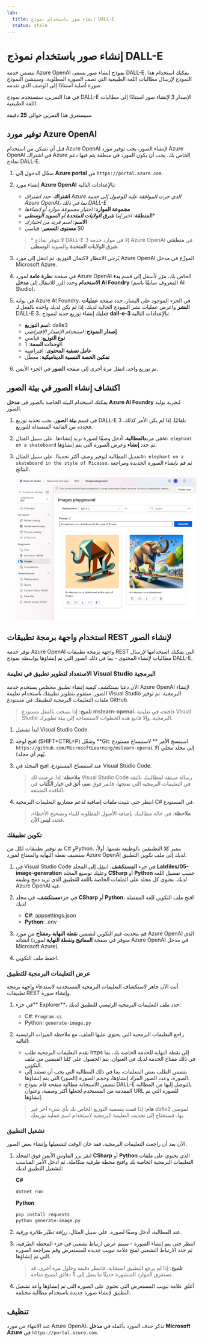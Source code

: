 ```yaml
---
lab:
  title: إنشاء صور باستخدام نموذج DALL-E
  status: stale
---
```


# إنشاء صور باستخدام نموذج DALL-E

تتضمن خدمة Azure OpenAI نموذج إنشاء صور يسمى DALL-E. يمكنك استخدام هذا النموذج لإرسال مطالبات اللغة الطبيعية التي تصف الصورة المطلوبة، وسينشئ النموذج صورة أصلية استنادًا إلى الوصف الذي تقدمه.

في هذا التمرين، ستستخدم نموذج DALL-E الإصدار 3 لإنشاء صور استنادًا إلى مطالبات اللغة الطبيعية.

سيستغرق هذا التمرين حوالي **25** دقيقة.

## توفير مورد Azure OpenAI

قبل أن تتمكن من استخدام Azure OpenAI لإنشاء الصور، يجب توفير مورد Azure OpenAI في اشتراك Azure الخاص بك. يجب أن يكون المورد في منطقة يتم فيها دعم نماذج DALL-E.

1. سجّل الدخول إلى **Azure portal** من `https://portal.azure.com`.
1. إنشاء مورد **Azure OpenAI** بالإعدادات التالية:
    - **اشتراك**: *حدد اشتراك Azure الذي جرت الموافقة عليه للوصول إلى خدمة Azure OpenAI، بما في ذلك DALL-E*
    - **مجموعة الموارد**: *اختيار مجموعة موارد أو إنشاءها*
    - **المنطقة**: *اختر إما **شرق الولايات المتحدة** أو **السويد الوسطى***\*
    - **الاسم**: *اسم فريد من اختيارك*
    - **مستوى التسعير**: قياسي S0

    > \* لا تتوفر نماذج DALL-E 3 إلا في موارد خدمة Azure OpenAI في **منطقتي شرق الولايات المتحدة** والسويد **الوسطى**.

1. يُرجى الانتظار لاكتمال التوزيع. ثم انتقل إلى مورد Azure OpenAI الموزّع في مدخل Microsoft Azure.
1. في صفحة **نظرة عامة** لمورد Azure OpenAI الخاص بك، مرّر لأسفل إلى قسم **بدء الاستخدام** وحدد الزر للانتقال إلى **مدخل AI Foundry** (المعروف سابقًا باسم AI Studio).
1. في بوابة Azure AI Foundry، في الجزء الموجود على اليسار، حدد صفحة **عمليات النشر** واعرض عمليات نشر النموذج الحالية لديك. إذا لم يكن لديك واحدة بالفعل لـ DALL-E 3، فعليك إنشاء توزيع جديد لنموذج **dall-e-3** بالإعدادات التالية:
    - **اسم التوزيع**: dalle3
    - **إصدار النموذج**: *استخدام الإصدار الافتراضي*
    - **نوع التوزيع**: قياسي
    - **وحدات السعة**: 1K
    - **عامل تصفية المحتوى**: افتراضية
    - **تمكين الحصة النسبية الديناميكية**: معطّل
1. تم توزيع واحد، انتقل مرة أخرى إلى صفحة **الصور** في الجزء الأيمن.

## اكتشاف إنشاء الصور في بيئة الصور

يمكنك استخدام البيئة الخاصة بالصور في **مدخل Azure AI Foundry** لتجربة توليد الصور.

1. في قسم **بيئة الصور**، يجب تحديد توزيع DALL-E 3 تلقائيًا. إذا لم يكن الأمر كذلك، فحدده من القائمة المنسدلة للتوزيع.
1. في مربع**المطالبة**، أدخل وصفًا لصورة تريد إنشاءها. على سبيل المثال`An elephant on a skateboard` ثم حدد **إنشاء** وعرض الصورة التي يتم إنشاؤها.

1. تعديل المطالبة لتوفير وصف أكثر تحديدًا. على سبيل المثال`An elephant on a skateboard in the style of Picasso`. ثم قم بإنشاء الصورة الجديدة ومراجعة النتائج.

    ![بيئة الصور في مدخل Azure AI Foundry مع صورتين تم توليدهما.](../media/images-playground-new-style.png)

## استخدام واجهة برمجة تطبيقات REST لإنشاء الصور

توفر خدمة Azure OpenAI واجهة برمجة تطبيقات REST التي يمكنك استخدامها لإرسال مطالبات لإنشاء المحتوى - بما في ذلك الصور التي تم إنشاؤها بواسطة نموذج DALL-E.

### الاستعداد لتطوير تطبيق في تعليمة Visual Studio البرمجية

الآن دعنا نستكشف كيفية إنشاء تطبيق مخصَّص يستخدم خدمة Azure OpenAI لإنشاء الصور. ستقوم بتطوير تطبيقك باستخدام تعليمة Visual Studio البرمجية. تم توفير ملفات التعليمات البرمجية لتطبيقك في مستودع GitHub.

> **تلميح**: إذا نسخت بالفعل مستودع **mslearn-openai**، فافتحه في تعليمة Visual Studio البرمجية. وإلا فاتبع هذه الخطوات لاستنساخه إلى بيئة تطويرك.

1. ابدأ تشغيل Visual Studio Code.
2. افتح لوحة (SHIFT+CTRL+P) وشغّل **Git: استنسخ الأمر ** لاستنساخ مستودع `https://github.com/MicrosoftLearning/mslearn-openai` إلى مجلد محلي (لا يُهم أي مجلد).
3. عند استنساخ المستودع، افتح المجلد في Visual Studio Code.

    > **ملاحظة**: إذا عرضت لك Visual Studio Code رسالة منبثقة لمطالبتك بالثقة في التعليمات البرمجية التي تفتحها، فانقر فوق **نعم، أثق في خيار الكُتاب** في النافذة المنبثقة.

4. انتظر حتى تثبيت ملفات إضافية لدعم مشاريع التعليمات البرمجية C# في المستودع.

    > **ملاحظة**: في حالة مطالبتك بإضافة الأصول المطلوبة للبناء وتصحيح الأخطاء، فحدد **ليس الآن**.

### تكوين تطبيقك

تم توفير تطبيقات لكل من C# وPython. يتميز كلا التطبيقين بالوظيفة نفسها. أولاً، ستضيف نقطة النهاية والمفتاح لمورد Azure OpenAI لديك إلى ملف تكوين التطبيق.

1. في Visual Studio Code في جزء **المستكشف**، انتقِل إلى المجلد **Labfiles/05-image-generation** وعليك توسيع المجلد **CSharp** أو **Python** حسب تفضيل اللغة لديك. يحتوي كل مجلد على الملفات الخاصة باللغة للتطبيق الذي تريد دمج وظيفة Azure OpenAI فيه.
2. في جزء**مستكشف**، في مجلد **CSharp** أو **Python**، افتح ملف التكوين للغة المفضلة لديك

    - **C#**: appsettings.json
    - **Python**: .env
    
3. قم بتحديث قيم التكوين لتضمين **نقطة النهاية** و**مفتاح** من مورد Azure OpenAI الذي أنشأته (متوفر في صفحة **المفاتيح ونقطة النهاية** لمورد Azure OpenAI في مدخل Microsoft Azure).
4. احفظ ملف التكوين.

### عرض التعليمات البرمجية للتطبيق

أنت الآن جاهز لاستكشاف التعليمات البرمجية المستخدمة لاستدعاء واجهة برمجة تطبيقات REST وإنشاء صورة.

1. في جزء** Explorer**، حدد ملف التعليمات البرمجية الرئيسي للتطبيق لديك:

    - C#: `Program.cs`
    - Python: `generate-image.py`

2. راجع التعليمات البرمجية التي يحتوي عليها الملف، مع ملاحظة الميزات الرئيسية التالية:
    - تقدم التعليمات البرمجية طلب https إلى نقطة النهاية للخدمة الخاصة بك، بما في ذلك مفتاح الخدمة لديك في العنوان. يتم الحصول على كلتا القيمتين من ملف التكوين.
    - يتضمن الطلب بعض المعلمات، بما في ذلك المطالبة التي يجب أن تستند إلى الصورة، وعدد الصور المراد إنشاؤها، وحجم الصورة (الصور) التي يتم إنشاؤها.
    - تتضمن الاستجابة مطالبة منقحة قام نموذج DALL-E بالتوصل إليها من المطالبة المقدمة من المستخدم لجعلها أكثر وصفية، وعنوان URL للصورة التي تم إنشاؤها.
    
    > **هام**: إذا قمت بتسمية التوزيع الخاص بك بأي شيء آخر غير *dalle3* لموصى بها، فستحتاج إلى تحديث التعليمة البرمجية لاستخدام اسم عملية توزيعك.

### تشغيل التطبيق

الآن بعد أن راجعت التعليمات البرمجية، فقد حان الوقت لتشغيلها وإنشاء بعض الصور.

1. انقر بزر الماوس الأيمن فوق المجلد **CSharp** أو **Python** الذي يحتوي على ملفات التعليمات البرمجية الخاصة بك وافتح محطة طرفية متكاملة. ثم أدخل الأمر المناسب لتشغيل التطبيق لديك:

   **C#**
   ```
   dotnet run
   ```
   
   **Python**
   ```
   pip install requests
   python generate-image.py
   ```

3. عند المطالبة، أدخل وصفًا لصورة. على سبيل المثال، *زرافة تطيّر طائرة ورقية*.

4. انتظر حتى يتم إنشاء الصورة - سيتم عرض ارتباط تشعبي في جزء المحطة الطرفية. ثم حدد الارتباط التشعبي لفتح علامة تبويب جديدة للمستعرض وقم بمراجعة الصورة التي تم إنشاؤها.

   > **تلميح**: إذا لم يرجع التطبيق استجابة، فانتظر دقيقة وحاول مرة أخرى. قد تستغرق الموارد المنشورة حديثًا ما يصل إلى 5 دقائق لتصبح متاحة.

5. أغلق علامة تبويب المستعرض التي تحتوي على الصورة التي تم إنشاؤها وأعد تشغيل التطبيق لإنشاء صورة جديدة باستخدام مطالبة مختلفة.

## تنظيف

عند الانتهاء من مورد Azure OpenAI، تذكر حذف المورد بأكمله في **مدخل Microsoft Azure** في `https://portal.azure.com`.
